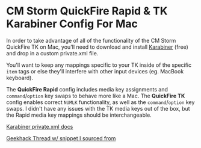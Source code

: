 # CM Storm QuickFire Rapid & TK Karabiner Config For Mac
In order to take advantage of all of the functionality of the CM Storm QuickFire TK on Mac, you'll need to download and install [Karabiner](https://pqrs.org/osx/karabiner/) (free) and drop in a custom private.xml file.

You'll want to keep any mappings specific to your TK inside of the specific `item` tags or else they'll interfere with other input devices (eg. MacBook keyboard).

The **QuickFire Rapid** config includes media key assignments and `command`/`option` key swaps to behave more like a Mac. The **QuickFire TK** config enables correct `NUMLK` functionality, as well as the `command`/`option` key swaps.  I didn't have any issues with the TK media keys out of the box, but the Rapid media key mappings should be interchangeable.

[Karabiner private.xml docs](https://pqrs.org/osx/karabiner/xml.html.en)

[Geekhack Thread w/ snippet I sourced from](https://geekhack.org/index.php?topic=39135.0)
